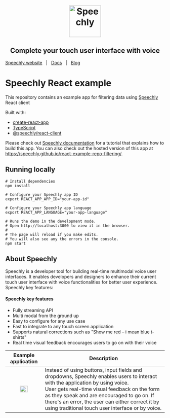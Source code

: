 <h1 align="center">
<a href="https://www.speechly.com/?utm_source=github&utm_medium=react-example&utm_campaign=header"><img src="https://www.speechly.com/images/logo.png" height="100" alt="Speechly"></a>
</h1>
<h2 align="center">
Complete your touch user interface with voice
</h2>

[Speechly website](https://www.speechly.com/?utm_source=github&utm_medium=react-example&utm_campaign=header)&nbsp;&nbsp;&nbsp;|&nbsp;&nbsp;&nbsp;[Docs](https://www.speechly.com/docs/?utm_source=github&utm_medium=react-example&utm_campaign=header)&nbsp;&nbsp;&nbsp;|&nbsp;&nbsp;&nbsp;[Blog](https://www.speechly.com/blog/?utm_source=github&utm_medium=react-example&utm_campaign=header)

# Speechly React example

This repository contains an example app for filtering data using [Speechly](https://www.speechly.com/?utm_source=github&utm_medium=react-example&utm_campaign=text) React client

Built with:

- [create-react-app](https://github.com/facebook/create-react-app)
- [TypeScript](https://www.typescriptlang.org)
- [@speechly/react-client](https://github.com/speechly/react-client)

Please check out [Speechly documentation](https://www.speechly.com/docs/client-libraries/react-client/?utm_source=github&utm_medium=react-example&utm_campaign=text) for a tutorial that explains how to build this app. You can also check out the hosted version of this app at https://speechly.github.io/react-example-repo-filtering/.

## Running locally

```shell
# Install dependencies
npm install

# Configure your Speechly app ID
export REACT_APP_APP_ID="your-app-id"

# Configure your Speechly app language
export REACT_APP_LANGUAGE="your-app-language"

# Runs the demo in the development mode.
# Open http://localhost:3000 to view it in the browser.
#
# The page will reload if you make edits.
# You will also see any the errors in the console.
npm start
```

## About Speechly

Speechly is a developer tool for building real-time multimodal voice user interfaces. It enables developers and designers to enhance their current touch user interface with voice functionalities for better user experience. Speechly key features:

#### Speechly key features

- Fully streaming API
- Multi modal from the ground up
- Easy to configure for any use case
- Fast to integrate to any touch screen application
- Supports natural corrections such as "Show me red – i mean blue t-shirts"
- Real time visual feedback encourages users to go on with their voice

|                  Example application                  | Description                                                                                                                                                                                                                                                                                                                               |
| :---------------------------------------------------: | ----------------------------------------------------------------------------------------------------------------------------------------------------------------------------------------------------------------------------------------------------------------------------------------------------------------------------------------- |
| <img src="https://i.imgur.com/v9o1JHf.gif" width=50%> | Instead of using buttons, input fields and dropdowns, Speechly enables users to interact with the application by using voice. <br />User gets real-time visual feedback on the form as they speak and are encouraged to go on. If there's an error, the user can either correct it by using traditional touch user interface or by voice. |
